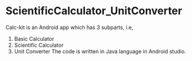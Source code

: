 # ScientificCalculator_UnitConverter
Calc-kit is an Android app which has 3 subparts, i.e,
  1. Basic Calculator
  2. Scientific Calculator
  3. Unit Converter
The code is written in Java language in Android studio.
